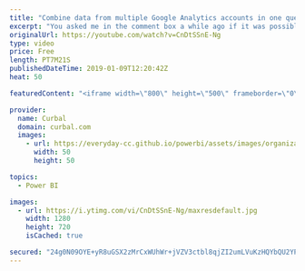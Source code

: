 ```yaml
---
title: "Combine data from multiple Google Analytics accounts in one query with Power BI"
excerpt: "You asked me in the comment box a while ago if it was possible to combine data from multiple Google Analytics accounts in just one query and in today's video, we are going to do just that.  The download file is #43, go and grab it in the download center!  Here you can download all the pbix files: https://curbal.com/donwload-center"
originalUrl: https://youtube.com/watch?v=CnDtSSnE-Ng
type: video
price: Free
length: PT7M21S
publishedDateTime: 2019-01-09T12:20:42Z
heat: 50

featuredContent: "<iframe width=\"800\" height=\"500\" frameborder=\"0\" src=\"https://www.youtube.com/embed/CnDtSSnE-Ng\" allow=\"accelerometer; autoplay; encrypted-media; gyroscope; picture-in-picture\" allowfullscreen></iframe>"

provider:
  name: Curbal
  domain: curbal.com
  images:
    - url: https://everyday-cc.github.io/powerbi/assets/images/organizations/curbal.com-50x50.jpg
      width: 50
      height: 50

topics:
  - Power BI

images:
  - url: https://i.ytimg.com/vi/CnDtSSnE-Ng/maxresdefault.jpg
    width: 1280
    height: 720
    isCached: true

secured: "24g0N09OYE+yR8uGSX2zMrCxWUhWr+jVZV3ctbl8qjZI2umLVuKzHQYbQU2YPlQbPLv3yf6iKrzER52i4PQJbgtBWPOgH1Dj5yyVKBff/DbuAkKSiTLk1YP+ETnMNZV9VKYA9Bpf4WBQxENgm2OowFC/ADW8Q1UVuXxcf1/QNZZSgrtnYjX3bVE38sAsT9FBehW3687Udmh8EziZt5ooNhEUfI728VjjJ+5d7rie7UCeGT6n2yZZkB+Pj094bQUUDkb9FQGG/i5ateRYIAsVghEg2IKUIxIs0cm2tlvmtXH+41vDJhzuJa/kQfvR7/rG1u3oD91VfUmpDh6VTAnD6d59Szblhvv2mH9eBCHOqP1xv/+VluEgkDAWxZHBqymySVDgaYcs89YcakMrPJRYKhQrHndp5fUBqNJOhJy7w6Y=;0Bqhdd9jt81F/AHOn1fO1g=="
---
```


